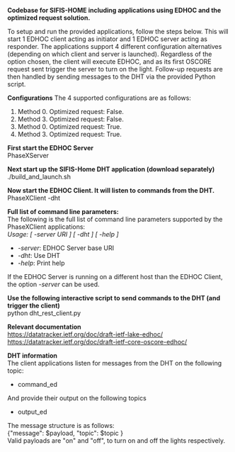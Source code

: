 **Codebase for SIFIS-HOME including applications using EDHOC and the optimized request solution.**

To setup and run the provided applications, follow the steps below. This will start 1 EDHOC client acting as initiator and 1 EDHOC server acting as responder. The applications support 4 different configuration alternatives (depending on which client and server is launched). Regardless of the option chosen, the client will execute EDHOC, and as its first OSCORE request sent trigger the server to turn on the light. Follow-up requests are then handled by sending messages to the DHT via the provided Python script.

**Configurations** 
The 4 supported configurations are as follows:  
1. Method 0. Optimized request: False.
2. Method 3. Optimized request: False.
3. Method 0. Optimized request: True.
4. Method 3. Optimized request: True.

**First start the EDHOC Server**  
PhaseXServer  

**Next start up the SIFIS-Home DHT application (download separately)**  
./build_and_launch.sh 

**Now start the EDHOC Client. It will listen to commands from the DHT.**  
PhaseXClient -dht  

**Full list of command line parameters:**  
The following is the full list of command line parameters supported by the PhaseXClient applications:  
*Usage: [ -server URI ] [ -dht ] [ -help ]*
- *-server*: EDHOC Server base URI
- *-dht*: Use DHT
- *-help*: Print help

If the EDHOC Server is running on a different host than the EDHOC Client, the option *-server* can be used.

**Use the following interactive script to send commands to the DHT (and trigger the client)**  
python dht_rest_client.py

**Relevant documentation**  
https://datatracker.ietf.org/doc/draft-ietf-lake-edhoc/  
https://datatracker.ietf.org/doc/draft-ietf-core-oscore-edhoc/  

**DHT information**  
The client applications listen for messages from the DHT on the following topic:  
* command_ed

And provide their output on the following topics  
* output_ed

The message structure is as follows:  
{"message": $payload, "topic": $topic }  
Valid payloads are "on" and "off", to turn on and off the lights respectively.  

